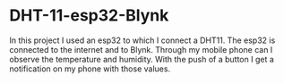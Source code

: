 # DHT-11-esp32-Blynk
In this project I used an esp32 to which I connect a DHT11. The esp32 is connected to the internet and to Blynk.
Through my mobile phone can I observe the temperature and humidity.
With the push of a button I get a notification on my phone with those values.
